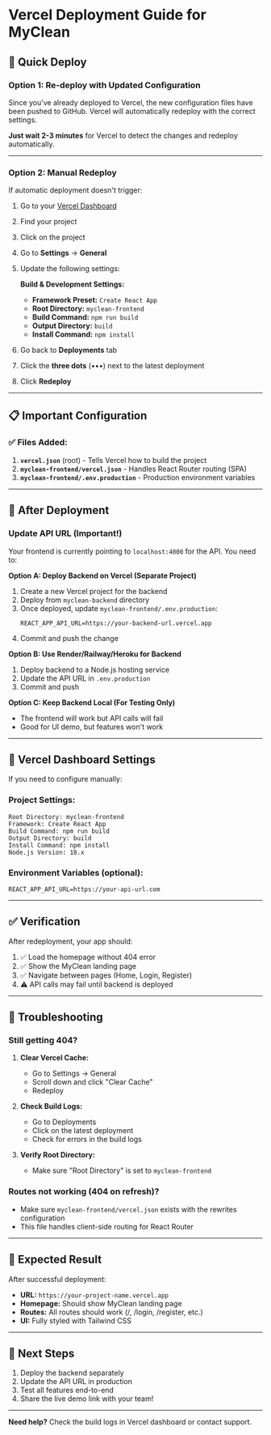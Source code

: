 # Vercel Deployment Guide for MyClean

## 🚀 Quick Deploy

### Option 1: Re-deploy with Updated Configuration

Since you've already deployed to Vercel, the new configuration files have been pushed to GitHub. Vercel will automatically redeploy with the correct settings.

**Just wait 2-3 minutes** for Vercel to detect the changes and redeploy automatically.

---

### Option 2: Manual Redeploy

If automatic deployment doesn't trigger:

1. Go to your [Vercel Dashboard](https://vercel.com/dashboard)
2. Find your project
3. Click on the project
4. Go to **Settings** → **General**
5. Update the following settings:

   **Build & Development Settings:**
   - **Framework Preset:** `Create React App`
   - **Root Directory:** `myclean-frontend`
   - **Build Command:** `npm run build`
   - **Output Directory:** `build`
   - **Install Command:** `npm install`

6. Go back to **Deployments** tab
7. Click the **three dots** (•••) next to the latest deployment
8. Click **Redeploy**

---

## 📋 Important Configuration

### ✅ Files Added:

1. **`vercel.json`** (root) - Tells Vercel how to build the project
2. **`myclean-frontend/vercel.json`** - Handles React Router routing (SPA)
3. **`myclean-frontend/.env.production`** - Production environment variables

---

## 🔧 After Deployment

### Update API URL (Important!)

Your frontend is currently pointing to `localhost:4000` for the API. You need to:

**Option A: Deploy Backend on Vercel (Separate Project)**

1. Create a new Vercel project for the backend
2. Deploy from `myclean-backend` directory
3. Once deployed, update `myclean-frontend/.env.production`:
   ```
   REACT_APP_API_URL=https://your-backend-url.vercel.app
   ```
4. Commit and push the change

**Option B: Use Render/Railway/Heroku for Backend**

1. Deploy backend to a Node.js hosting service
2. Update the API URL in `.env.production`
3. Commit and push

**Option C: Keep Backend Local (For Testing Only)**

- The frontend will work but API calls will fail
- Good for UI demo, but features won't work

---

## 🎯 Vercel Dashboard Settings

If you need to configure manually:

### Project Settings:
```
Root Directory: myclean-frontend
Framework: Create React App
Build Command: npm run build
Output Directory: build
Install Command: npm install
Node.js Version: 18.x
```

### Environment Variables (optional):
```
REACT_APP_API_URL=https://your-api-url.com
```

---

## ✅ Verification

After redeployment, your app should:

1. ✅ Load the homepage without 404 error
2. ✅ Show the MyClean landing page
3. ✅ Navigate between pages (Home, Login, Register)
4. ⚠️ API calls may fail until backend is deployed

---

## 🐛 Troubleshooting

### Still getting 404?

1. **Clear Vercel Cache:**
   - Go to Settings → General
   - Scroll down and click "Clear Cache"
   - Redeploy

2. **Check Build Logs:**
   - Go to Deployments
   - Click on the latest deployment
   - Check for errors in the build logs

3. **Verify Root Directory:**
   - Make sure "Root Directory" is set to `myclean-frontend`

### Routes not working (404 on refresh)?

- Make sure `myclean-frontend/vercel.json` exists with the rewrites configuration
- This file handles client-side routing for React Router

---

## 📱 Expected Result

After successful deployment:

- **URL:** `https://your-project-name.vercel.app`
- **Homepage:** Should show MyClean landing page
- **Routes:** All routes should work (/, /login, /register, etc.)
- **UI:** Fully styled with Tailwind CSS

---

## 🎉 Next Steps

1. Deploy the backend separately
2. Update the API URL in production
3. Test all features end-to-end
4. Share the live demo link with your team!

---

**Need help?** Check the build logs in Vercel dashboard or contact support.

